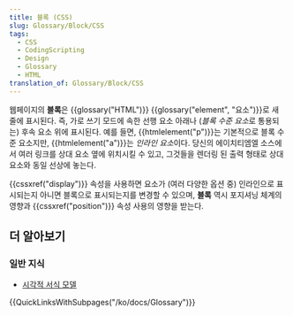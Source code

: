 ```yaml
---
title: 블록 (CSS)
slug: Glossary/Block/CSS
tags:
  - CSS
  - CodingScripting
  - Design
  - Glossary
  - HTML
translation_of: Glossary/Block/CSS
---
```

<p>웹페이지의 <strong>블록</strong>은 {{glossary("HTML")}} {{glossary("element", "요소")}}로 새 줄에 표시된다. 즉, 가로 쓰기 모드에 속한 선행 요소 아래나 (<em>블록 수준 요소</em>로 통용되는) 후속 요소 위에 표시된다. 예를 들면, {{htmlelement("p")}}는 기본적으로 블록 수준 요소지만, {{htmlelement("a")}}는 <em>인라인 요소</em>이다. 당신의 에이치티엠엘 소스에서 여러 링크를 상대 요소 옆에 위치시킬 수 있고, 그것들을 렌더링 된 출력 형태로 상대 요소와 동일 선상에 놓는다.</p>

<p>{{cssxref("display")}} 속성을 사용하면 요소가 (여러 다양한 옵션 중) 인라인으로 표시되는지 아니면 블록으로 표시되는지를 변경할 수 있으며, <strong>블록</strong> 역시 포지셔닝 체계의 영향과 {{cssxref("position")}} 속성 사용의 영향을 받는다.</p>

<h2 id="더_알아보기">더 알아보기</h2>

<h3 id="일반_지식">일반 지식</h3>

<ul>
 <li><a href="/ko/docs/Web/Guide/CSS/Visual_formatting_model">시각적 서식 모델</a></li>
</ul>

<div>{{QuickLinksWithSubpages("/ko/docs/Glossary")}}</div>

